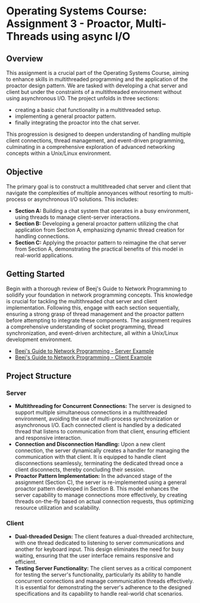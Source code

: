 # Operating Systems Course: Assignment 3 - Proactor, Multi-Threads  using async I/O

## Overview

This assignment is a crucial part of the Operating Systems Course, aiming to enhance skills in multithreaded programming and the application of the proactor design pattern.
We are tasked with developing a chat server and client but under the constraints of a multithreaded environment without using asynchronous I/O.
The project unfolds in three sections: 
- creating a basic chat functionality in a multithreaded setup.
- implementing a general proactor pattern.
- finally integrating the proactor into the chat server.
  
This progression is designed to deepen understanding of handling multiple client connections, thread management, and event-driven programming,
culminating in a comprehensive exploration of advanced networking concepts within a Unix/Linux environment.

## Objective

The primary goal is to construct a multithreaded chat server and client that navigate the complexities of multiple annoyances without resorting to multi-process or asynchronous I/O solutions. This includes:

- **Section A:** Building a chat system that operates in a busy environment, using threads to manage client-server interactions.
- **Section B:** Developing a general proactor pattern utilizing the chat application from Section A, emphasizing dynamic thread creation for handling connections.
- **Section C:** Applying the proactor pattern to reimagine the chat server from Section A, demonstrating the practical benefits of this model in real-world applications.

## Getting Started
Begin with a thorough review of Beej's Guide to Network Programming to solidify your foundation in network programming concepts. This knowledge is crucial for tackling the multithreaded chat server and client implementation. Following this, engage with each section sequentially, ensuring a strong grasp of thread management and the proactor pattern before attempting to integrate these components. The assignment requires a comprehensive understanding of socket programming, thread synchronization, and event-driven architecture, all within a Unix/Linux development environment.
- [Beej's Guide to Network Programming - Server Example](https://beej.us/guide/bgnet/examples/server.c)
- [Beej's Guide to Network Programming - Client Example](https://beej.us/guide/bgnet/examples/client.c)

## Project Structure

### Server

- **Multithreading for Concurrent Connections:** The server is designed to support multiple simultaneous connections in a multithreaded environment, avoiding the use of multi-process synchronization or asynchronous I/O. Each connected client is handled by a dedicated thread that listens to communication from that client, ensuring efficient and responsive interaction.
- **Connection and Disconnection Handling:** Upon a new client connection, the server dynamically creates a handler for managing the communication with that client. It is equipped to handle client disconnections seamlessly, terminating the dedicated thread once a client disconnects, thereby concluding their session.
- **Proactor Pattern Implementation:** In the advanced stage of the assignment (Section C), the server is re-implemented using a general proactor pattern developed in Section B. This model enhances the server capability to manage connections more effectively, by creating threads on-the-fly based on actual connection requests, thus optimizing resource utilization and scalability.

### Client

- **Dual-threaded Design:** The client features a dual-threaded architecture, with one thread dedicated to listening to server communications and another for keyboard input. This design eliminates the need for busy waiting, ensuring that the user interface remains responsive and efficient.
- **Testing Server Functionality:** The client serves as a critical component for testing the server's functionality, particularly its ability to handle concurrent connections and manage communication threads effectively. It is essential for demonstrating the server's adherence to the designed specifications and its capability to handle real-world chat scenarios.


